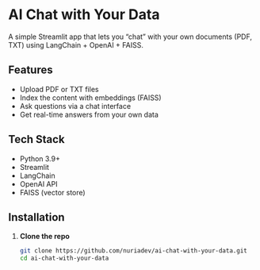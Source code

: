 # AI Chat with Your Data

A simple Streamlit app that lets you “chat” with your own documents (PDF, TXT) using LangChain + OpenAI + FAISS.

## Features

- Upload PDF or TXT files
- Index the content with embeddings (FAISS)
- Ask questions via a chat interface
- Get real-time answers from your own data

## Tech Stack

- Python 3.9+
- Streamlit
- LangChain
- OpenAI API
- FAISS (vector store)

## Installation

1. **Clone the repo**  
   ```bash
   git clone https://github.com/nuriadev/ai-chat-with-your-data.git
   cd ai-chat-with-your-data
